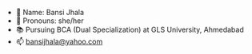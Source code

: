 - 🌷 Name: Bansi Jhala
- 🤍 Pronouns: she/her
- 📚 Pursuing BCA (Dual Specialization) at GLS University, Ahmedabad
- 📫 bansijhala@yahoo.com